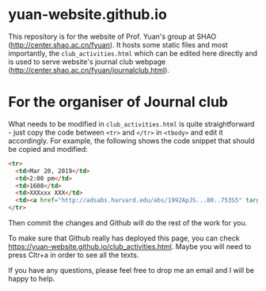 # yuan-website.github.io

This repository is for the website of Prof. Yuan's group at SHAO (http://center.shao.ac.cn/fyuan). It hosts some static files and most importantly, the `club_activities.html` which can be edited here directly and is used to serve website's journal club webpage (http://center.shao.ac.cn/fyuan/journalclub.html).

# For the organiser of Journal club

What needs to be modified in `club_activities.html` is quite straightforward - just copy the code between `<tr>` and `</tr>` in `<tbody>` and edit it accordingly. For example, the following shows the code snippet that should be copied and modified:
  ```html
<tr>
	<td>Mar 20, 2019</td>
	<td>2:00 pm</td>
	<td>1608</td>
	<td>XXXxxx XXX</td>
	<td><a href="http://adsabs.harvard.edu/abs/1992ApJS...80..753S5" target="_parent">ZEUS-2D: A radiation magnetohydrodynamics code for astrophysical flows in two space dimensions. I - The hydrodynamic algorithms and tests.</a></td>
</tr>
 ```
Then commit the changes and Github will do the rest of the work for you.

To make sure that Github really has deployed this page, you can check https://yuan-website.github.io/club_activities.html. Maybe you will need to press Cltr+a in order to see all the texts.

If you have any questions, please feel free to drop me an email and I will be happy to help.
